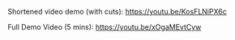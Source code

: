 Shortened video demo (with cuts): https://youtu.be/KosFLNiPX6c

Full Demo Video (5 mins): https://youtu.be/xOgaMEvtCyw
